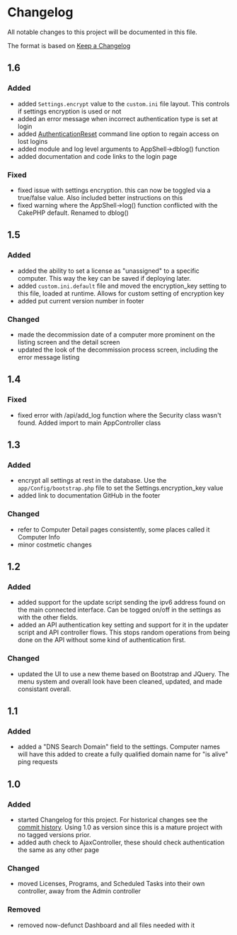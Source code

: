 # Changelog

All notable changes to this project will be documented in this file.

The format is based on [Keep a Changelog](https://keepachangelog.com/en/1.0.0/)

## 1.6

### Added

- added ```Settings.encrypt``` value to the ```custom.ini``` file layout. This controls if settings encryption is used or not
- added an error message when incorrect authentication type is set at login
- added [AuthenticationReset](https://github.com/eau-claire-energy-cooperative/simple-inventory/wiki/Recovering-Login) command line option to regain access on lost logins
- added module and log level arguments to AppShell->dblog() function
- added documentation and code links to the login page

### Fixed

- fixed issue with settings encryption. this can now be toggled via a true/false value. Also included better instructions on this
- fixed warning where the AppShell->log() function conflicted with the CakePHP default. Renamed to dblog()

## 1.5

### Added

- added the ability to set a license as "unassigned" to a specific computer. This way the key can be saved if deploying later. 
- added ```custom.ini.default``` file and moved the encryption_key setting to this file, loaded at runtime. Allows for custom setting of encryption key
- added put current version number in footer

### Changed

- made the decommission date of a computer more prominent on the listing screen and the detail screen
- updated the look of the decommission process screen, including the error message listing

## 1.4

### Fixed

- fixed error with /api/add_log function where the Security class wasn't found. Added import to main AppController class

## 1.3

### Added

- encrypt all settings at rest in the database. Use the ```app/Config/bootstrap.php``` file to set the Settings.encryption_key value 
- added link to documentation GitHub in the footer

### Changed

- refer to Computer Detail pages consistently, some places called it Computer Info
- minor costmetic changes 

## 1.2

### Added

- added support for the update script sending the ipv6 address found on the main connected interface. Can be togged on/off in the settings as with the other fields. 
- added an API authentication key setting and support for it in the updater script and API controller flows. This stops random operations from being done on the API without some kind of authentication first. 

### Changed

- updated the UI to use a new theme based on Bootstrap and JQuery. The menu system and overall look have been cleaned, updated, and made consistant overall.

## 1.1

### Added

- added a "DNS Search Domain" field to the settings. Computer names will have this added to create a fully qualified domain name for "is alive" ping requests

## 1.0

### Added

- started Changelog for this project. For historical changes see the [commit history](https://github.com/eau-claire-energy-cooperative/simple-inventory/commits/master). Using 1.0 as version since this is a mature project with no tagged versions prior. 
- added auth check to AjaxController, these should check authentication the same as any other page

### Changed

- moved Licenses, Programs, and Scheduled Tasks into their own controller, away from the Admin controller

### Removed

- removed now-defunct Dashboard and all files needed with it